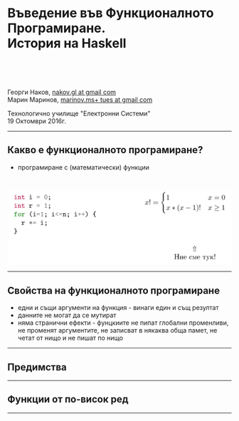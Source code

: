 <!--
    page_number:true
    *page_number:false
-->

Въведение във 
Функционалното Програмиране.  
История на Haskell
==

<br>
<br>
<br>

Георги Наков, [nakov.gl at gmail com](mailto:nakov.gl+tues@gmail.com)  
Марин Маринов, [marinov.ms+ tues at gmail com](mailto:marinov.ms+tues@gmail.com)
   
Технологично училище "Електронни Системи"  
19 Октомври 2016г.

---
## Какво е функционалното програмиране?
- програмиране с (математически) функции
<br>

<p align="centered">
  <img src="./intro-fn.png" width="700"/>
</p>

---

## Свойства на функционалното програмиране
- едни и същи аргументи на функция - винаги един и същ резултат
- данните не могат да се мутират
- няма странични ефекти - фунцкиите не пипат глобални променливи, не променят аргументите, не записват в някаква обща памет, не четат от нищо и не пишат по нищо

---
## Предимства

---
## Функции от по-висок ред

---
## 
